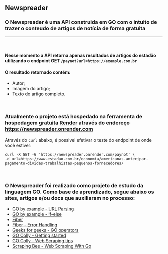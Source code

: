 ## Newspreader

### O Newspreader é uma API construida em GO com o intuito de trazer o conteudo de artigos de notícia de forma gratuita

***

<br/>

#### Nesse momento a API retorna apenas resultados de artigos do estadão utilizando o endpoint **GET** ```/paynot?url=https://example.com.br```

#### O resultado retornado contém: 
 - Autor;
 - Imagem do artigo;
 - Texto do artigo completo.

<br/>

### Atualmente o projeto está hospedado na ferramenta de hospedagem gratuita [Render](https://render.com) através do endereço https://newspreader.onrender.com

Através do `curl` abaixo, é possivel efetivar o teste do endpoint de onde você estiver:
```
curl -X GET -G 'https://newspreader.onrender.com/paynot' \
-d url=https://www.estadao.com.br/economia/americanas-antecipar-pagamento-dividas-trabalhistas-pequenos-fornecedores/
```

<br/>

### O **Newspreader** foi realizado como projeto de estudo da linguagem GO. Como base de aprendizado, segue abaixo os sites, artigos e/ou docs que auxiliaram no processo:
 - [GO by example - URL Parsing](https://gobyexample.com/url-parsing)
 - [GO by example - If-else](https://gobyexample.com/if-else)
 - [Fiber](https://docs.gofiber.io)
 - [Fiber - Error Handling](https://docs.gofiber.io/guide/error-handling/)
 - [Geeks for geeks - GO operators](https://www.geeksforgeeks.org/go-operators/)
 - [GO Colly - Getting started](http://go-colly.org/docs/introduction/start/)
 - [GO Colly - Web Scraping tips](https://go-colly.org/articles/scraping_tips/)
 - [Scraping Bee - Web Scraping With Go](https://www.scrapingbee.com/blog/web-scraping-go/)